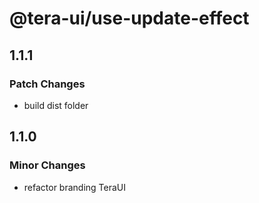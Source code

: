 # @tera-ui/use-update-effect

## 1.1.1

### Patch Changes

- build dist folder

## 1.1.0

### Minor Changes

- refactor branding TeraUI
